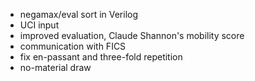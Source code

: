 - negamax/eval sort in Verilog
- UCI input
- improved evaluation, Claude Shannon's mobility score
- communication with FICS
- fix en-passant and three-fold repetition
- no-material draw